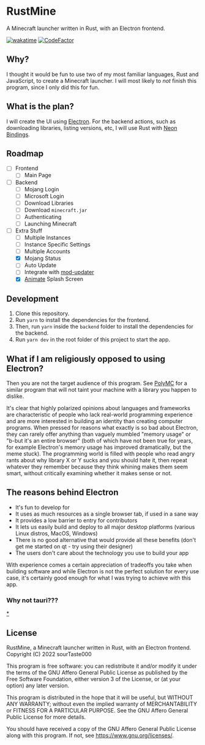 # RustMine

A Minecraft launcher written in Rust, with an Electron frontend.

[![wakatime](https://wakatime.com/badge/user/32a4f5e7-c047-422a-9e96-26bc31c49a33/project/dfe86c46-be66-418b-93c4-28d77f5ff24b.svg?style=for-the-badge)](https://wakatime.com/badge/user/32a4f5e7-c047-422a-9e96-26bc31c49a33/project/dfe86c46-be66-418b-93c4-28d77f5ff24b)
[![CodeFactor](https://www.codefactor.io/repository/github/sourtaste000/rustmine/badge?style=for-the-badge)](https://www.codefactor.io/repository/github/sourtaste000/rustmine)

## Why?

I thought it would be fun to use two of my most familiar languages, Rust and
JavaScript, to create a Minecraft launcher. I will most likely to _not_ finish
this program, since I only did this for fun.

## What is the plan?

I will create the UI using [Electron](https://www.electronjs.org/). For the
backend actions, such as downloading libraries, listing versions, etc, I will
use Rust with [Neon Bindings](https://neon-bindings.com/).

## Roadmap

- [ ] Frontend
  - [ ] Main Page
- [ ] Backend
  - [ ] Mojang Login
  - [ ] Microsoft Login
  - [ ] Download Libraries
  - [ ] Download `minecraft.jar`
  - [ ] Authenticating
  - [ ] Launching Minecraft
- [ ] Extra Stuff
  - [ ] Multiple Instances
  - [ ] Instance Specific Settings
  - [ ] Multiple Accounts
  - [x] Mojang Status
  - [ ] Auto Update
  - [ ] Integrate with
        [mod-updater](https://github.com/sourTaste000/mod-updater/)
  - [x] [Animate](https://animejs.com/documentation/#lineDrawing) Splash Screen

## Development

1. Clone this repository.
2. Run `yarn` to install the dependencies for the frontend.
3. Then, run `yarn` inside the `backend` folder to install the dependencies for
   the backend.
4. Run `yarn dev` in the root folder of this project to start the app.

## What if I am religiously opposed to using Electron?

Then you are not the target audience of this program. See
[PolyMC](https://github.com/PolyMC/PolyMC) for a similar program that will not
taint your machine with a library you happen to dislike.

It's clear that highly polarized opinions about languages and frameworks are
characteristic of people who lack real-world programming experience and are more
interested in building an identity than creating computer programs. When pressed
for reasons what exactly is so bad about Electron, they can rarely offer
anything than vaguely mumbled "memory usage" or "b-but it's an entire browser"
(both of which have not been true for years, for example Electron's memory usage
has improved dramatically, but the meme stuck). The programming world is filled
with people who read angry rants about why library X or Y sucks and you should
hate it, then repeat whatever they remember because they think whining makes
them seem smart, without critically examining whether it makes sense or not.

## The reasons behind Electron

- It's fun to develop for
- It uses as much resources as a single browser tab, if used in a sane way
- It provides a low barrier to entry for contributors
- It lets us easily build and deploy to all major desktop platforms (various
  Linux distros, MacOS, Windows)
- There is no good alternative that would provide all these benefits (don't get
  me started on qt - try using their designer)
- The users don't care about the technology you use to build your app

With experience comes a certain appreciation of tradeoffs you take when building
software and while Electron is not the perfect solution for every use case, it's
certainly good enough for what I was trying to achieve with this app.

### Why not tauri???

[*](https://youtu.be/jyTA33HQZLA?t=95)

## License

RustMine, a Minecraft launcher written in Rust, with an Electron frontend.
Copyright (C) 2022 sourTaste000

This program is free software: you can redistribute it and/or modify it under
the terms of the GNU Affero General Public License as published by the Free
Software Foundation, either version 3 of the License, or (at your option) any
later version.

This program is distributed in the hope that it will be useful, but WITHOUT ANY
WARRANTY; without even the implied warranty of MERCHANTABILITY or FITNESS FOR A
PARTICULAR PURPOSE. See the GNU Affero General Public License for more details.

You should have received a copy of the GNU Affero General Public License along
with this program. If not, see <https://www.gnu.org/licenses/>.
